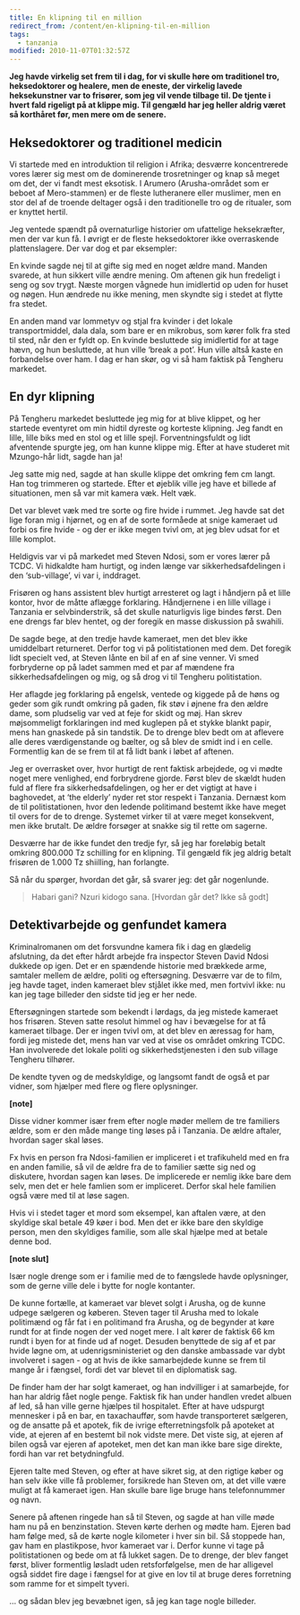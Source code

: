 ```yaml
---
title: En klipning til en million
redirect_from: /content/en-klipning-til-en-million
tags:
  - tanzania
modified: 2010-11-07T01:32:57Z
---
```


**Jeg havde virkelig set frem til i dag, for vi skulle høre om traditionel tro, heksedoktorer og healere, men de eneste, der virkelig lavede heksekunstner var to frisører, som jeg vil vende tilbage til. De tjente i hvert fald rigeligt på at klippe mig. Til gengæld har jeg heller aldrig været så korthåret før, men mere om de senere.**

Heksedoktorer og traditionel medicin
------------------------------------

Vi startede med en introduktion til religion i Afrika; desværre koncentrerede vores lærer sig mest om de dominerende trosretninger og knap så meget om det, der vi fandt mest eksotisk. I Arumero (Arusha-området som er beboet af Mero-stammen) er de fleste lutheranere eller muslimer, men en stor del af de troende deltager også i den traditionelle tro og de ritualer, som er knyttet hertil.

Jeg ventede spændt på overnaturlige historier om ufattelige heksekræfter, men der var kun få. I øvrigt er de fleste heksedoktorer ikke overraskende plattenslagere. Der var dog et par eksempler:

En kvinde sagde nej til at gifte sig med en noget ældre mand. Manden svarede, at hun sikkert ville ændre mening. Om aftenen gik hun fredeligt i seng og sov trygt. Næste morgen vågnede hun imidlertid op uden for huset og nøgen. Hun ændrede nu ikke mening, men skyndte sig i stedet at flytte fra stedet.

En anden mand var lommetyv og stjal fra kvinder i det lokale transportmiddel, dala dala, som bare er en mikrobus, som kører folk fra sted til sted, når den er fyldt op. En kvinde besluttede sig imidlertid for at tage hævn, og hun besluttede, at hun ville ‘break a pot’. Hun ville altså kaste en forbandelse over ham. I dag er han skør, og vi så ham faktisk på Tengheru markedet.

En dyr klipning
---------------

På Tengheru markedet besluttede jeg mig for at blive klippet, og her startede eventyret om min hidtil dyreste og korteste klipning. Jeg fandt en lille, lille biks med en stol og et lille spejl. Forventningsfuldt og lidt afventende spurgte jeg, om han kunne klippe mig. Efter at have studeret mit Mzungo-hår lidt, sagde han ja!

Jeg satte mig ned, sagde at han skulle klippe det omkring fem cm langt. Han tog trimmeren og startede. Efter et øjeblik ville jeg have et billede af situationen, men så var mit kamera væk. Helt væk.

Det var blevet væk med tre sorte og fire hvide i rummet. Jeg havde sat det lige foran mig i hjørnet, og en af de sorte formåede at snige kameraet ud forbi os fire hvide - og der er ikke megen tvivl om, at jeg blev udsat for et lille komplot.

Heldigvis var vi på markedet med Steven Ndosi, som er vores lærer på TCDC. Vi hidkaldte ham hurtigt, og inden længe var sikkerhedsafdelingen i den ‘sub-village’, vi var i, inddraget.

Frisøren og hans assistent blev hurtigt arresteret og lagt i håndjern på et lille kontor, hvor de måtte aflægge forklaring. Håndjernene i en lille village i Tanzania er selvbinderstrik, så det skulle naturligvis lige bindes først. Den ene drengs far blev hentet, og der foregik en masse diskussion på swahili.

De sagde bege, at den tredje havde kameraet, men det blev ikke umiddelbart returneret. Derfor tog vi på politistationen med dem. Det foregik lidt specielt ved, at Steven lånte en bil af en af sine venner. Vi smed forbryderne op på ladet sammen med et par af mændene fra sikkerhedsafdelingen og mig, og så drog vi til Tengheru politistation.

Her aflagde jeg forklaring på engelsk, ventede og kiggede på de høns og geder som gik rundt omkring på gaden, fik støv i øjnene fra den ældre dame, som pludselig var ved at feje for skidt og møj. Han skrev møjsommeligt forklaringen ind med kuglepen på et stykke blankt papir, mens han gnaskede på sin tandstik. De to drenge blev bedt om at aflevere alle deres værdigenstande og bælter, og så blev de smidt ind i en celle. Formentlig kan de se frem til at få lidt bank i løbet af aftenen.

Jeg er overrasket over, hvor hurtigt de rent faktisk arbejdede, og vi mødte noget mere venlighed, end forbrydrene gjorde. Først blev de skældt huden fuld af flere fra sikkerhedsafdelingen, og her er det vigtigt at have i baghovedet, at ‘the elderly’ nyder ret stor respekt i Tanzania. Dernæst kom de til politistationen, hvor den ledende politimand bestemt ikke have meget til overs for de to drenge. Systemet virker til at være meget konsekvent, men ikke brutalt. De ældre forsøger at snakke sig til rette om sagerne.

Desværre har de ikke fundet den tredje fyr, så jeg har foreløbig betalt omkring 800.000 Tz schilling for en klipning. Til gengæld fik jeg aldrig betalt frisøren de 1.000 Tz shiilling, han forlangte.

Så når du spørger, hvordan det går, så svarer jeg: det går nogenlunde.

> Habari gani? Nzuri kidogo sana. \[Hvordan går det? Ikke så godt\]

Detektivarbejde og genfundet kamera
-----------------------------------

Kriminalromanen om det forsvundne kamera fik i dag en glædelig afslutning, da det efter hårdt arbejde fra inspector Steven David Ndosi dukkede op igen. Det er en spændende historie med brækkede arme, samtaler mellem de ældre, politi og eftersøgning. Desværre var de to film, jeg havde taget, inden kameraet blev stjålet ikke med, men fortvivl ikke: nu kan jeg tage billeder den sidste tid jeg er her nede.

Eftersøgningen startede som bekendt i lørdags, da jeg mistede kameraet hos frisøren. Steven satte resolut himmel og hav i bevægelse for at få kameraet tilbage. Der er ingen tvivl om, at det blev en æressag for ham, fordi jeg mistede det, mens han var ved at vise os området omkring TCDC. Han involverede det lokale politi og sikkerhedstjenesten i den sub village Tengheru tilhører.

De kendte tyven og de medskyldige, og langsomt fandt de også et par vidner, som hjælper med flere og flere oplysninger.

**\[note\]**

Disse vidner kommer især frem efter nogle møder mellem de tre familiers ældre, som er den måde mange ting løses på i Tanzania. De ældre aftaler, hvordan sager skal løses.

Fx hvis en person fra Ndosi-familien er impliceret i et trafikuheld med en fra en anden familie, så vil de ældre fra de to familier sætte sig ned og diskutere, hvordan sagen kan løses. De implicerede er nemlig ikke bare dem selv, men det er hele famlien som er impliceret. Derfor skal hele familien også være med til at løse sagen.

Hvis vi i stedet tager et mord som eksempel, kan aftalen være, at den skyldige skal betale 49 køer i bod. Men det er ikke bare den skyldige person, men den skyldiges familie, som alle skal hjælpe med at betale denne bod.

**\[note slut\]**

Især nogle drenge som er i familie med de to fængslede havde oplysninger, som de gerne ville dele i bytte for nogle kontanter.

De kunne fortælle, at kameraet var blevet solgt i Arusha, og de kunne udpege sælgeren og køberen. Steven tager til Arusha med to lokale politimænd og får fat i en politimand fra Arusha, og de begynder at køre rundt for at finde nogen der ved noget mere. I alt kører de faktisk 66 km rundt i byen for at finde ud af noget. Desuden benyttede de sig af et par hvide løgne om, at udenrigsministeriet og den danske ambassade var dybt involveret i sagen - og at hvis de ikke samarbejdede kunne se frem til mange år i fængsel, fordi det var blevet til en diplomatisk sag.

De finder ham der har solgt kameraet, og han indvilliger i at samarbejde, for han har aldrig fået nogle penge. Faktisk fik han under handlen vredet albuen af led, så han ville gerne hjælpes til hospitalet. Efter at have udspurgt mennesker i på en bar, en taxachauffør, som havde transporteret sælgeren, og de ansatte på et apotek, fik de ivrige efterretningsfolk på apoteket at vide, at ejeren af en bestemt bil nok vidste mere. Det viste sig, at ejeren af bilen også var ejeren af apoteket, men det kan man ikke bare sige direkte, fordi han var ret betydningfuld.

Ejeren talte med Steven, og efter at have sikret sig, at den rigtige køber og han selv ikke ville få problemer, forsikrede han Steven om, at det ville være muligt at få kameraet igen. Han skulle bare lige bruge hans telefonnummer og navn.

Senere på aftenen ringede han så til Steven, og sagde at han ville møde ham nu på en benzinstation. Steven kørte derhen og mødte ham. Ejeren bad ham følge med, så de kørte nogle kilometer i hver sin bil. Så stoppede han, gav ham en plastikpose, hvor kameraet var i. Derfor kunne vi tage på politistationen og bede om at få lukket sagen. De to drenge, der blev fanget først, bliver formentlig løsladt uden retsforfølgelse, men de har alligevel også siddet fire dage i fængsel for at give en lov til at bruge deres forretning som ramme for et simpelt tyveri.

… og sådan blev jeg bevæbnet igen, så jeg kan tage nogle billeder.
